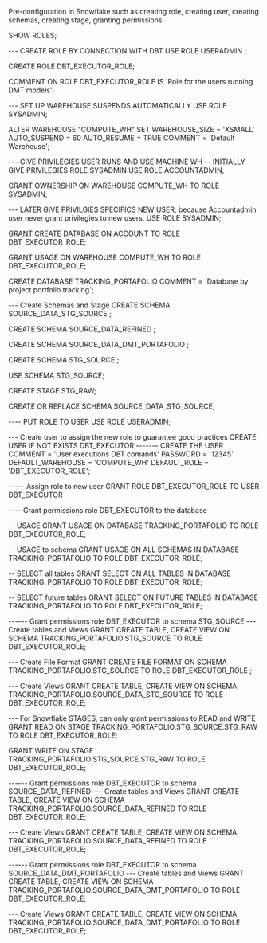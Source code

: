 
Pre-configuration in Snowflake such as creating role, creating user, creating schemas, creating stage, granting permissions

SHOW ROLES;

--- CREATE ROLE BY CONNECTION WITH DBT
USE ROLE USERADMIN ;

CREATE ROLE DBT_EXECUTOR_ROLE;

COMMENT ON  ROLE DBT_EXECUTOR_ROLE IS 'Role for the users running DMT models';

--- SET UP WAREHOUSE SUSPENDS AUTOMATICALLY
USE ROLE SYSADMIN;

ALTER WAREHOUSE "COMPUTE_WH" SET
    WAREHOUSE_SIZE = 'XSMALL'
    AUTO_SUSPEND = 60
    AUTO_RESUME = TRUE 
    COMMENT = 'Default Warehouse';


--- GIVE PRIVILEGIES USER RUNS AND USE MACHINE WH
-- INITIALLY GIVE PRIVILEGIES ROLE SYSADMIN 
USE ROLE ACCOUNTADMIN;

GRANT OWNERSHIP ON WAREHOUSE COMPUTE_WH TO ROLE SYSADMIN;

--- LATER GIVE PRIVILGIES SPECIFICS NEW USER, because Accountadmin user never grant privilegies to new users.
USE ROLE SYSADMIN;

GRANT CREATE DATABASE ON ACCOUNT TO ROLE DBT_EXECUTOR_ROLE;

GRANT USAGE ON WAREHOUSE COMPUTE_WH TO ROLE DBT_EXECUTOR_ROLE;

CREATE DATABASE TRACKING_PORTAFOLIO
    COMMENT = 'Database by project portfolio tracking';


--- Create Schemas and Stage
CREATE SCHEMA SOURCE_DATA_STG_SOURCE ;

CREATE SCHEMA SOURCE_DATA_REFINED ;

CREATE SCHEMA SOURCE_DATA_DMT_PORTAFOLIO ;

CREATE SCHEMA STG_SOURCE ;

USE SCHEMA STG_SOURCE;

CREATE STAGE STG_RAW;

CREATE OR REPLACE SCHEMA SOURCE_DATA_STG_SOURCE;
    
---- PUT ROLE TO USER
USE ROLE USERADMIN;

--- Create user to assign the new role to guarantee good practices
CREATE USER IF NOT EXISTS DBT_EXECUTOR    -------  CREATE THE USER
    COMMENT = 'User executions DBT comands'
    PASSWORD = '12345'
    DEFAULT_WAREHOUSE = 'COMPUTE_WH'
    DEFAULT_ROLE = 'DBT_EXECUTOR_ROLE';

----- Assign role to new user
GRANT ROLE DBT_EXECUTOR_ROLE TO USER DBT_EXECUTOR

---- Grant permissions role DBT_EXECUTOR to the database

-- USAGE
GRANT USAGE ON DATABASE TRACKING_PORTAFOLIO TO ROLE DBT_EXECUTOR_ROLE;

-- USAGE to schema
GRANT USAGE ON ALL SCHEMAS IN DATABASE TRACKING_PORTAFOLIO TO ROLE DBT_EXECUTOR_ROLE;

-- SELECT all tables
GRANT SELECT ON ALL TABLES IN DATABASE TRACKING_PORTAFOLIO TO ROLE DBT_EXECUTOR_ROLE;

-- SELECT future tables
GRANT SELECT ON FUTURE TABLES IN DATABASE TRACKING_PORTAFOLIO TO ROLE DBT_EXECUTOR_ROLE;

------ Grant permissions role DBT_EXECUTOR to schema STG_SOURCE
--- Create tables and Views
GRANT CREATE TABLE, CREATE VIEW ON SCHEMA TRACKING_PORTAFOLIO.STG_SOURCE TO ROLE DBT_EXECUTOR_ROLE;

--- Create File Format
GRANT CREATE FILE FORMAT ON SCHEMA TRACKING_PORTAFOLIO.STG_SOURCE TO ROLE DBT_EXECUTOR_ROLE ;

--- Create Views
GRANT CREATE TABLE, CREATE VIEW ON SCHEMA TRACKING_PORTAFOLIO.SOURCE_DATA_STG_SOURCE TO ROLE DBT_EXECUTOR_ROLE;


--- For Snowflake STAGES, can only grant permissions to READ and WRITE
GRANT READ ON STAGE TRACKING_PORTAFOLIO.STG_SOURCE.STG_RAW TO ROLE DBT_EXECUTOR_ROLE;

GRANT WRITE ON STAGE TRACKING_PORTAFOLIO.STG_SOURCE.STG_RAW TO ROLE DBT_EXECUTOR_ROLE;

------ Grant permissions role DBT_EXECUTOR to schema SOURCE_DATA_REFINED
--- Create tables and Views
GRANT CREATE TABLE, CREATE VIEW ON SCHEMA TRACKING_PORTAFOLIO.SOURCE_DATA_REFINED TO ROLE DBT_EXECUTOR_ROLE;

--- Create Views
GRANT CREATE TABLE, CREATE VIEW ON SCHEMA TRACKING_PORTAFOLIO.SOURCE_DATA_REFINED TO ROLE DBT_EXECUTOR_ROLE;

------ Grant permissions role DBT_EXECUTOR to schema SOURCE_DATA_DMT_PORTAFOLIO
--- Create tables and Views
GRANT CREATE TABLE, CREATE VIEW ON SCHEMA TRACKING_PORTAFOLIO.SOURCE_DATA_DMT_PORTAFOLIO TO ROLE DBT_EXECUTOR_ROLE;

--- Create Views
GRANT CREATE TABLE, CREATE VIEW ON SCHEMA TRACKING_PORTAFOLIO.SOURCE_DATA_DMT_PORTAFOLIO TO ROLE DBT_EXECUTOR_ROLE;
